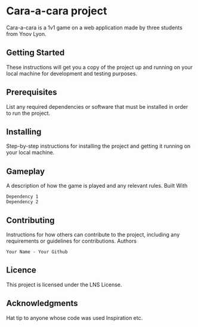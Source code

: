 # Cara-a-cara project

Cara-a-cara is a 1v1 game on a web application made by three students from Ynov Lyon.

## Getting Started
These instructions will get you a copy of the project up and running on your local machine for development and testing purposes.

## Prerequisites
List any required dependencies or software that must be installed in order to run the project.

## Installing
Step-by-step instructions for installing the project and getting it running on your local machine.

## Gameplay
A description of how the game is played and any relevant rules.
Built With

    Dependency 1
    Dependency 2

## Contributing

Instructions for how others can contribute to the project, including any requirements or guidelines for contributions.
Authors

    Your Name - Your Github

## Licence

This project is licensed under the LNS License.

## Acknowledgments

Hat tip to anyone whose code was used
    Inspiration
    etc.